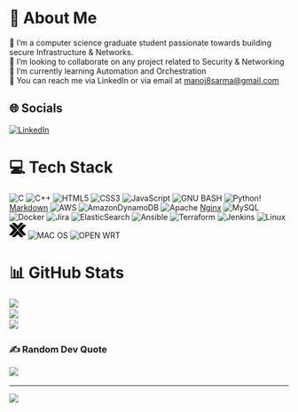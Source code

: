 # 💫 About Me

🔭 I’m a computer science graduate student passionate towards building secure Infrastructure & Networks. <br>👯 I’m looking to collaborate on any project related to Security & Networking<br>🌱 I’m currently learning Automation and Orchestration<br> 📩 You can reach me via LinkedIn or via email at manoj8sarma@gmail.com

## 🌐 Socials

[![LinkedIn](https://img.shields.io/badge/LinkedIn-%230077B5.svg?logo=linkedin&logoColor=white)](https://linkedin.com/in/manojyeddanapudi)

# 💻 Tech Stack

![C](https://img.shields.io/badge/c-%2300599C.svg?style=for-the-badge&logo=c&logoColor=white) ![C++](https://img.shields.io/badge/c++-%2300599C.svg?style=for-the-badge&logo=c%2B%2B&logoColor=white) ![HTML5](https://img.shields.io/badge/html5-%23E34F26.svg?style=for-the-badge&logo=html5&logoColor=white) ![CSS3](https://img.shields.io/badge/css3-%231572B6.svg?style=for-the-badge&logo=css3&logoColor=white) ![JavaScript](https://img.shields.io/badge/javascript-%23323330.svg?style=for-the-badge&logo=javascript&logoColor=%23F7DF1E) ![GNU BASH]( https://img.shields.io/badge/GNU%20Bash-4EAA25?style=for-the-badge&logo=GNU%20Bash&logoColor=white) ![Python](https://img.shields.io/badge/python-3670A0?style=for-the-badge&logo=python&logoColor=ffdd54)! [Markdown](https://img.shields.io/badge/markdown-%23000000.svg?style=for-the-badge&logo=markdown&logoColor=white)  ![AWS](https://img.shields.io/badge/AWS-%23FF9900.svg?style=for-the-badge&logo=amazon-aws&logoColor=white)  ![AmazonDynamoDB](https://img.shields.io/badge/Amazon%20DynamoDB-4053D6?style=for-the-badge&logo=Amazon%20DynamoDB&logoColor=white) ![Apache](https://img.shields.io/badge/apache-%23D42029.svg?style=for-the-badge&logo=apache&logoColor=white) [Nginx](https://img.shields.io/badge/nginx-%23009639.svg?style=for-the-badge&logo=nginx&logoColor=white) ![MySQL](https://img.shields.io/badge/mysql-%2300f.svg?style=for-the-badge&logo=mysql&logoColor=white) ![Docker](https://img.shields.io/badge/docker-%230db7ed.svg?style=for-the-badge&logo=docker&logoColor=white) ![Jira](https://img.shields.io/badge/jira-%230A0FFF.svg?style=for-the-badge&logo=jira&logoColor=white) ![ElasticSearch](https://img.shields.io/badge/-ElasticSearch-005571?style=for-the-badge&logo=elasticsearch) ![Ansible](https://img.shields.io/badge/ansible-%231A1918.svg?style=for-the-badge&logo=ansible&logoColor=white) ![Terraform](https://img.shields.io/badge/terraform-%235835CC.svg?style=for-the-badge&logo=terraform&logoColor=white)  ![Jenkins](https://img.shields.io/badge/jenkins-%232C5263.svg?style=for-the-badge&logo=jenkins&logoColor=white)  ![Linux](https://img.shields.io/badge/Linux-FCC624?style=for-the-badge&logo=linux&logoColor=black)  <img src="proxmox.svg" width="30" /> ![MAC OS](https://img.shields.io/badge/mac%20os-000000?style=for-the-badge&logo=apple&logoColor=white)  ![OPEN WRT](https://img.shields.io/badge/OpenWrt-00B5E2?style=for-the-badge&logo=OpenWrt&logoColor=white)

# 📊 GitHub Stats

![](https://github-readme-stats.vercel.app/api?username=07Manoj&theme=blue-green&hide_border=false&include_all_commits=true&count_private=true)<br/>
![](https://github-readme-streak-stats.herokuapp.com/?user=07Manoj&theme=blue-green&hide_border=false)<br/>
![](https://github-readme-stats.vercel.app/api/top-langs/?username=07Manoj&theme=blue-green&hide_border=false&include_all_commits=true&count_private=true&layout=compact)

### ✍️ Random Dev Quote

![](https://quotes-github-readme.vercel.app/api?type=vetical&theme=radical)

---
[![](https://visitcount.itsvg.in/api?id=07Manoj&icon=0&color=8)](https://visitcount.itsvg.in)

<!-- Proudly created with GPRM ( https://gprm.itsvg.in ) -->